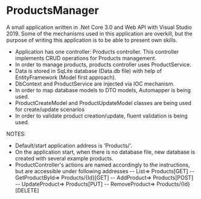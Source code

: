 # ProductsManager
A small application written in .Net Core 3.0 and Web API with  Visual Studio 2019. Some of the mechanisms used in this application are overkill, but the purpose of writing this application is to be able to present own skills.

- Application has one controller: Products controller. This controller implements CRUD operations for Products management.
- In order to manage products, products controller uses ProductService.
- Data is stored in SqLite database (Data.db file) with help of EntityFramework (Model first approach).
- DbContext and ProductService are injected via IOC mechanism.
- In order to map database models to DTO models, Automapper is being used.
- ProductCreateModel and ProductUpdateModel classes are being used for create/update scenarios 
- In order to validate product creation/update, fluent validation is being used.

NOTES:
- Default/start application address is 'Products/'. 
- On the application start, when there is no database file, new database is created with several example products.
- ProductController's actions are named accordingly to the instructions, but are accessible under following addresses
	-- List=> Products[GET]
	-- GetProductById=> Products/{Id}[GET]
	-- AddProduct=> Products[POST]
	-- UpdateProduct=> Products[PUT]
	-- RemoveProduct=> Products/{Id}[DELETE]
	
